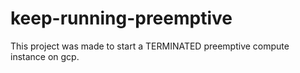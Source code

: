 # keep-running-preemptive
This project was made to start a TERMINATED preemptive compute instance on gcp.

